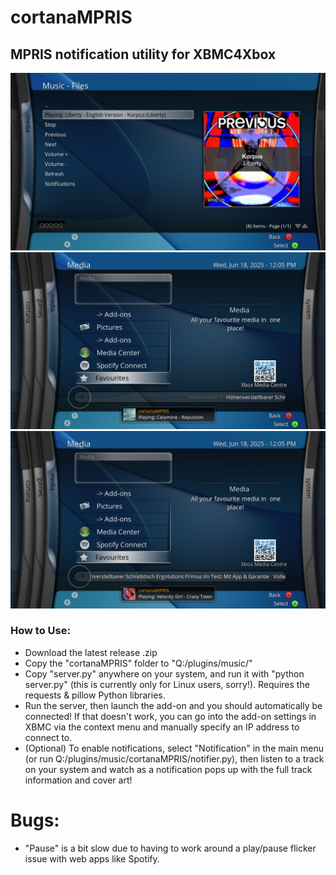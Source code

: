 # cortanaMPRIS
## MPRIS notification utility for XBMC4Xbox

![](screenshots/menu.jpg)
![](screenshots/1.jpg)
![](screenshots/2.jpg)

### How to Use:
- Download the latest release .zip
- Copy the "cortanaMPRIS" folder to "Q:/plugins/music/"
- Copy "server.py" anywhere on your system, and run it with "python server.py" (this is currently only for Linux users, sorry!). Requires the requests & pillow Python libraries.
- Run the server, then launch the add-on and you should automatically be connected! If that doesn't work, you can go into the add-on settings in XBMC via the context menu and manually specify an IP address to connect to.
- (Optional) To enable notifications, select "Notification" in the main menu (or run Q:/plugins/music/cortanaMPRIS/notifier.py), then listen to a track on your system and watch as a notification pops up with the full track information and cover art!

# Bugs:
- "Pause" is a bit slow due to having to work around a play/pause flicker issue with web apps like Spotify.

